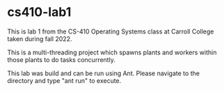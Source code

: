 # cs410-lab1
This is lab 1 from the CS-410 Operating Systems class at Carroll College taken during fall 2022.

This is a multi-threading project which spawns plants and workers within those plants to do tasks concurrently.

This lab was build and can be run using Ant. Please navigate to the directory and type "ant run" to execute.
